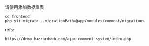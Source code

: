请使用添加数据库表

```
cd frontend
php yii migrate --migrationPath=@app/modules/comment/migrations
```

refs:

```
https://demo.hazzardweb.com/ajax-comment-system/index.php
```
